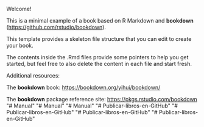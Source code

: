 Welcome! 

This is a minimal example of a book based on R Markdown and **bookdown** (https://github.com/rstudio/bookdown). 

This template provides a skeleton file structure that you can edit to create your book. 

The contents inside the .Rmd files provide some pointers to help you get started, but feel free to also delete the content in each file and start fresh.

Additional resources:

The **bookdown** book: https://bookdown.org/yihui/bookdown/

The **bookdown** package reference site: https://pkgs.rstudio.com/bookdown
"# Manual" 
"# Manual" 
"# Manual" 
"# Publicar-libros-en-GitHub" 
"# Publicar-libros-en-GitHub" 
"# Publicar-libros-en-GitHub" 
"# Publicar-libros-en-GitHub" 
